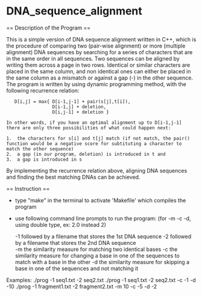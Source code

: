 DNA_sequence_alignment
======================

== Description of the Program == 

This is a simple version of DNA sequence alignment written in C++, which is the procedure of comparing two (pair-wise alignment) or more (multiple alignment) DNA sequences by searching for a series of characters that are in the same order in all sequences. Two sequences can be aligned by writing them across a page in two rows. Identical or similar characters are placed in the same column, and non identical ones can either be placed in the same column as a mismatch or against a gap (-) in the other sequence. The program is written by using dynamic programming method, with the following recurrence relation:

	   D[i,j] = max{ D[i-1,j-1] + pair(s[j],t[i]),
        	         D[i-1,j] + deletion,
                	 D[i,j-1] + deletion }

    In other words, if you have an optimal alignment up to D[i-1,j-1] there are only three possibilities of what could happen next:

	1.	the characters for s[i] and t[j] match (if not match, the pair() function would be a negative score for subtituting a character to match the other sequence)
	2.	a gap (in our program, deletion) is introduced in t and
	3.	a gap is introduced in s

By implementing the recurrence relation above, aligning DNA sequences and finding the best matching DNAs can be achieved.


== Instruction ==
* type "make" in the terminal to activate 'Makefile' which compiles the program
* use following command line prompts to run the program: (for -m -c -d, using double type, ex: 2.0 instead 2)

   -1 followed by a filename that stores the 1st DNA sequence
   -2 followed by a filename that stores the 2nd DNA sequence  
   -m the similarity measure for matching two identical bases
   -c the similarity measure for changing a base in one of the sequences to match with a base in the other
   -d the similarity measure for skipping a base in one of the sequences and not matching it

Examples:
	./prog -1 seq1.txt -2 seq2.txt
	./prog -1 seq1.txt -2 seq2.txt -c -1 -d -10	
	./prog -1 fragment1.txt -2 fragment2.txt -m 10 -c -5 -d -2

